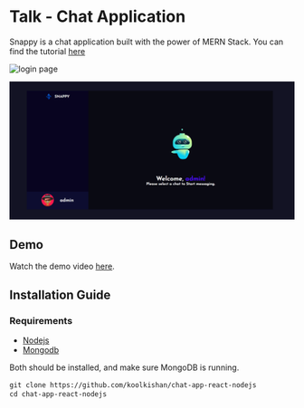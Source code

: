 # Talk - Chat Application 
Snappy is a chat application built with the power of MERN Stack. You can find the tutorial [here](https://www.youtube.com/watch?v=otaQKODEUFs)

![login page](./images/demo.png)

![home page](./images/snappy.png)

## Demo
Watch the demo video [here](./images/demo.mp4).

## Installation Guide

### Requirements
- [Nodejs](https://nodejs.org/en/download)
- [Mongodb](https://www.mongodb.com/docs/manual/administration/install-community/)

Both should be installed, and make sure MongoDB is running.

```shell
git clone https://github.com/koolkishan/chat-app-react-nodejs
cd chat-app-react-nodejs
